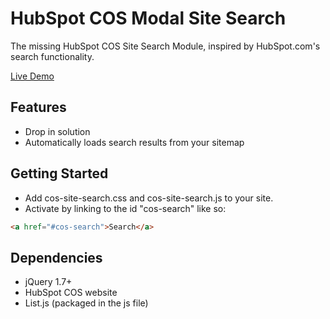 # HubSpot COS Modal Site Search
The missing HubSpot COS Site Search Module, inspired by HubSpot.com's search functionality.

[Live Demo](https://www.growwithsms.com/)

## Features
* Drop in solution
* Automatically loads search results from your sitemap

## Getting Started
* Add cos-site-search.css and cos-site-search.js to your site.
* Activate by linking to the id "cos-search" like so:
```html 
<a href="#cos-search">Search</a>
```

## Dependencies
* jQuery 1.7+
* HubSpot COS website
* List.js (packaged in the js file)
